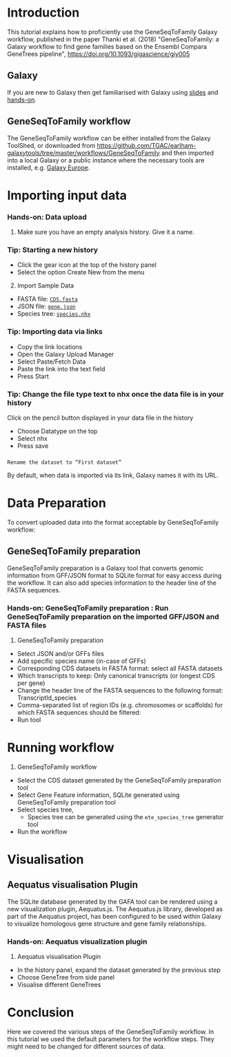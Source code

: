 # Introduction

This tutorial explains how to proficiently use the GeneSeqToFamily Galaxy workflow, published in the paper Thanki et al. (2018) "GeneSeqToFamily: a Galaxy workflow to find gene families based on the Ensembl Compara GeneTrees pipeline", https://doi.org/10.1093/gigascience/giy005

## Galaxy
If you are new to Galaxy then get familiarised with Galaxy using [slides](https://training.galaxyproject.org/training-material/topics/introduction/slides/introduction.html#1) and [hands-on](https://training.galaxyproject.org/training-material/topics/introduction/tutorials/galaxy-intro-short/tutorial.html).

## GeneSeqToFamily workflow

The GeneSeqToFamily workflow can be either installed from the Galaxy ToolShed, or downloaded from https://github.com/TGAC/earlham-galaxytools/tree/master/workflows/GeneSeqToFamily and then imported into a local Galaxy or a public instance where the necessary tools are installed, e.g. [Galaxy Europe](https://usegalaxy.eu).


# Importing input data

### Hands-on: Data upload
1. Make sure you have an empty analysis history. Give it a name.
### Tip: Starting a new history
* Click the gear icon at the top of the history panel
* Select the option Create New from the menu


2. Import Sample Data
* FASTA file:  [`CDS.fasta`](https://doi.org/10.5281/zenodo.1256760)
* JSON file: [`gene.json`](https://doi.org/10.5281/zenodo.1256762)
* Species tree: [`species.nhx`](https://doi.org/10.5281/zenodo.1256753)
### Tip: Importing data via links
* Copy the link locations
* Open the Galaxy Upload Manager
* Select Paste/Fetch Data
* Paste the link into the text field
* Press Start
### Tip: Change the file type text to nhx once the data file is in your history
Click on the pencil button displayed in your data file in the history
* Choose Datatype on the top
* Select nhx
* Press save

### 
	Rename the dataset to “First dataset”

By default, when data is imported via its link, Galaxy names it with its URL.

# Data Preparation

To convert uploaded data into the format acceptable by GeneSeqToFamily workflow:

## GeneSeqToFamily preparation 
GeneSeqToFamily preparation is a Galaxy tool that converts genomic information from GFF/JSON format to SQLite format for easy access during the workflow. It can also add species information to the header line of the FASTA sequences.

### Hands-on: GeneSeqToFamily preparation : Run GeneSeqToFamily preparation on the imported GFF/JSON and FASTA files
1. GeneSeqToFamily preparation 
* Select JSON and/or GFFs files
* Add specific species name (in-case of GFFs)
* Corresponding CDS datasets in FASTA format: select all FASTA datasets
* Which transcripts to keep: Only canonical transcripts (or longest CDS per gene)
* Change the header line of the FASTA sequences to the following format: TranscriptId_species
* Comma-separated list of region IDs (e.g. chromosomes or scaffolds) for which FASTA sequences should be filtered:
* Run tool



# Running workflow

1. GeneSeqToFamily workflow 
* Select the CDS dataset generated by the GeneSeqToFamily preparation tool
* Select Gene Feature information, SQLite generated using GeneSeqToFamily preparation tool
* Select species tree, 
  * Species tree can be generated using the `ete_species_tree` generator tool
* Run the workflow


# Visualisation

## Aequatus visualisation Plugin 

The SQLite database generated by the GAFA tool can be rendered using a new visualization plugin, Aequatus.js. The Aequatus.js library, developed as part of the Aequatus project, has been configured to be used within Galaxy to visualize homologous gene structure and gene family relationships. 

### Hands-on: Aequatus visualization plugin 
1. Aequatus visualisation Plugin 
* In the history panel, expand the dataset generated by the previous step
* Choose GeneTree from side panel
* Visualise different GeneTrees



# Conclusion


Here we covered the various steps of the GeneSeqToFamily workflow. In this tutorial we used the default parameters for the workflow steps. They might need to be changed for different sources of data.
